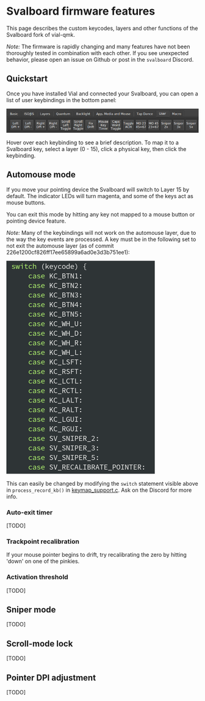 # Svalboard firmware features

This page describes the custom keycodes, layers and other functions of the Svalboard fork of vial-qmk.

*Note:* The firmware is rapidly changing and many features have not been thoroughly tested in combination with each other. If you see unexpected behavior, please open an issue on Github or post in the `svalboard` Discord.

## Quickstart
Once you have installed Vial and connected your Svalboard, you can open a list of user keybindings in the bottom panel:

![User keys](./user_keys.png)

Hover over each keybinding to see a brief description. To map it to a Svalboard key, select a layer (0 - 15), click a physical key, then click the keybinding.

## Automouse mode
If you move your pointing device the Svalboard will switch to Layer 15 by default. The indicator LEDs will turn magenta, and some of the keys act as mouse buttons.

You can exit this mode by hitting any key not mapped to a mouse button or pointing device feature.

*Note:* Many of the keybindings will not work on the automouse layer, due to the way the key events are processed. A key must be in the following set to not exit the automouse layer (as of commit 226e1200cf826ff17ee65899a6ad0e3d3b751ee1):

![Automouse allowed keys](./automouse_allowed_keys.png)

This can easily be changed by modifying the `switch` statement visible above in `process_record_kb()` in [keymap_support.c](../keymaps/keymap_support.c). Ask on the Discord for more info.

### Auto-exit timer
[TODO]

### Trackpoint recalibration
If your mouse pointer begins to drift, try recalibrating the zero by hitting 'down' on one of the pinkies.

### Activation threshold
[TODO]

## Sniper mode
[TODO]

## Scroll-mode lock
[TODO]

## Pointer DPI adjustment
[TODO]
